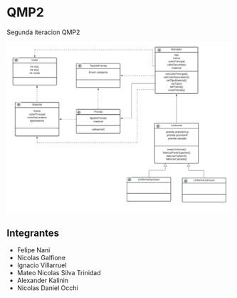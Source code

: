 # QMP2

Segunda iteracion QMP2

![diagrama](diagrama2.png)

## Integrantes
- Felipe Nani
- Nicolas Galfione
- Ignacio Villarruel
- Mateo Nicolas Silva Trinidad
- Alexander Kalinin
- Nicolas Daniel Occhi
